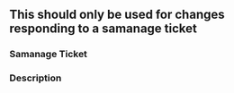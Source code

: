 ## This should only be used for changes responding to a samanage ticket

### Samanage Ticket

### Description
